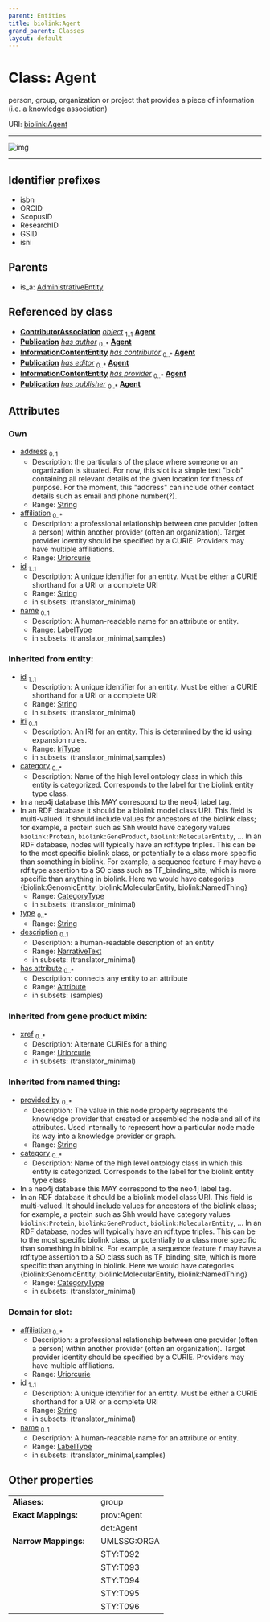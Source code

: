 ```yaml
---
parent: Entities
title: biolink:Agent
grand_parent: Classes
layout: default
---
```


# Class: Agent


person, group, organization or project that provides a piece of information (i.e. a knowledge association)

URI: [biolink:Agent](https://w3id.org/biolink/vocab/Agent)


---

![img](https://yuml.me/diagram/nofunky;dir:TB/class/[Publication],[InformationContentEntity],[ContributorAssociation],[Attribute],[ContributorAssociation]-%20object%201..1%3E[Agent%7Caffiliation:uriorcurie%20%2A;address:string%20%3F;id:string;name:label_type%20%3F;provided_by(i):string%20%2A;xref(i):uriorcurie%20%2A;category(i):category_type%20%2B;iri(i):iri_type%20%3F;type(i):string%20%2A;description(i):narrative_text%20%3F],[AdministrativeEntity]%5E-[Agent],[AdministrativeEntity])

---


## Identifier prefixes

 * isbn
 * ORCID
 * ScopusID
 * ResearchID
 * GSID
 * isni

## Parents

 *  is_a: [AdministrativeEntity](AdministrativeEntity.md)

## Referenced by class

 *  **[ContributorAssociation](ContributorAssociation.md)** *[object](object.md)*  <sub>1..1</sub>  **[Agent](Agent.md)**
 *  **[Publication](Publication.md)** *[has author](has_author.md)*  <sub>0..\*</sub>  **[Agent](Agent.md)**
 *  **[InformationContentEntity](InformationContentEntity.md)** *[has contributor](has_contributor.md)*  <sub>0..\*</sub>  **[Agent](Agent.md)**
 *  **[Publication](Publication.md)** *[has editor](has_editor.md)*  <sub>0..\*</sub>  **[Agent](Agent.md)**
 *  **[InformationContentEntity](InformationContentEntity.md)** *[has provider](has_provider.md)*  <sub>0..\*</sub>  **[Agent](Agent.md)**
 *  **[Publication](Publication.md)** *[has publisher](has_publisher.md)*  <sub>0..\*</sub>  **[Agent](Agent.md)**

## Attributes


### Own

 * [address](address.md)  <sub>0..1</sub>
     * Description: the particulars of the place where someone or an organization is situated.  For now, this slot is a simple text "blob" containing all relevant details of the given location for fitness of purpose. For the moment, this "address" can include other contact details such as email and phone number(?).
     * Range: [String](types/String.md)
 * [affiliation](affiliation.md)  <sub>0..\*</sub>
     * Description: a professional relationship between one provider (often a person) within another provider (often an organization). Target provider identity should be specified by a CURIE. Providers may have multiple affiliations.
     * Range: [Uriorcurie](types/Uriorcurie.md)
 * [id](id.md)  <sub>1..1</sub>
     * Description: A unique identifier for an entity. Must be either a CURIE shorthand for a URI or a complete URI
     * Range: [String](types/String.md)
     * in subsets: (translator_minimal)
 * [name](name.md)  <sub>0..1</sub>
     * Description: A human-readable name for an attribute or entity.
     * Range: [LabelType](types/LabelType.md)
     * in subsets: (translator_minimal,samples)

### Inherited from entity:

 * [id](id.md)  <sub>1..1</sub>
     * Description: A unique identifier for an entity. Must be either a CURIE shorthand for a URI or a complete URI
     * Range: [String](types/String.md)
     * in subsets: (translator_minimal)
 * [iri](iri.md)  <sub>0..1</sub>
     * Description: An IRI for an entity. This is determined by the id using expansion rules.
     * Range: [IriType](types/IriType.md)
     * in subsets: (translator_minimal,samples)
 * [category](category.md)  <sub>0..\*</sub>
     * Description: Name of the high level ontology class in which this entity is categorized. Corresponds to the label for the biolink entity type class.
 * In a neo4j database this MAY correspond to the neo4j label tag.
 * In an RDF database it should be a biolink model class URI.
This field is multi-valued. It should include values for ancestors of the biolink class; for example, a protein such as Shh would have category values `biolink:Protein`, `biolink:GeneProduct`, `biolink:MolecularEntity`, ...
In an RDF database, nodes will typically have an rdf:type triples. This can be to the most specific biolink class, or potentially to a class more specific than something in biolink. For example, a sequence feature `f` may have a rdf:type assertion to a SO class such as TF_binding_site, which is more specific than anything in biolink. Here we would have categories {biolink:GenomicEntity, biolink:MolecularEntity, biolink:NamedThing}
     * Range: [CategoryType](types/CategoryType.md)
     * in subsets: (translator_minimal)
 * [type](type.md)  <sub>0..\*</sub>
     * Range: [String](types/String.md)
 * [description](description.md)  <sub>0..1</sub>
     * Description: a human-readable description of an entity
     * Range: [NarrativeText](types/NarrativeText.md)
     * in subsets: (translator_minimal)
 * [has attribute](has_attribute.md)  <sub>0..\*</sub>
     * Description: connects any entity to an attribute
     * Range: [Attribute](Attribute.md)
     * in subsets: (samples)

### Inherited from gene product mixin:

 * [xref](xref.md)  <sub>0..\*</sub>
     * Description: Alternate CURIEs for a thing
     * Range: [Uriorcurie](types/Uriorcurie.md)
     * in subsets: (translator_minimal)

### Inherited from named thing:

 * [provided by](provided_by.md)  <sub>0..\*</sub>
     * Description: The value in this node property represents the knowledge provider that created or assembled the node and all of its attributes.  Used internally to represent how a particular node made its way into a knowledge provider or graph.
     * Range: [String](types/String.md)
 * [category](category.md)  <sub>0..\*</sub>
     * Description: Name of the high level ontology class in which this entity is categorized. Corresponds to the label for the biolink entity type class.
 * In a neo4j database this MAY correspond to the neo4j label tag.
 * In an RDF database it should be a biolink model class URI.
This field is multi-valued. It should include values for ancestors of the biolink class; for example, a protein such as Shh would have category values `biolink:Protein`, `biolink:GeneProduct`, `biolink:MolecularEntity`, ...
In an RDF database, nodes will typically have an rdf:type triples. This can be to the most specific biolink class, or potentially to a class more specific than something in biolink. For example, a sequence feature `f` may have a rdf:type assertion to a SO class such as TF_binding_site, which is more specific than anything in biolink. Here we would have categories {biolink:GenomicEntity, biolink:MolecularEntity, biolink:NamedThing}
     * Range: [CategoryType](types/CategoryType.md)
     * in subsets: (translator_minimal)

### Domain for slot:

 * [affiliation](affiliation.md)  <sub>0..\*</sub>
     * Description: a professional relationship between one provider (often a person) within another provider (often an organization). Target provider identity should be specified by a CURIE. Providers may have multiple affiliations.
     * Range: [Uriorcurie](types/Uriorcurie.md)
 * [id](id.md)  <sub>1..1</sub>
     * Description: A unique identifier for an entity. Must be either a CURIE shorthand for a URI or a complete URI
     * Range: [String](types/String.md)
     * in subsets: (translator_minimal)
 * [name](name.md)  <sub>0..1</sub>
     * Description: A human-readable name for an attribute or entity.
     * Range: [LabelType](types/LabelType.md)
     * in subsets: (translator_minimal,samples)

## Other properties

|  |  |  |
| --- | --- | --- |
| **Aliases:** | | group |
| **Exact Mappings:** | | prov:Agent |
|  | | dct:Agent |
| **Narrow Mappings:** | | UMLSSG:ORGA |
|  | | STY:T092 |
|  | | STY:T093 |
|  | | STY:T094 |
|  | | STY:T095 |
|  | | STY:T096 |

